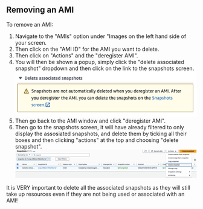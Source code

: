 ## Removing an AMI

To remove an AMI:
1) Navigate to the "AMIs" option under "Images on the left hand side of your screen.
2) Then click on the "AMI ID" for the AMI you want to delete.
3) Then click on "Actions" and the "deregister AMI".
4) You will then be shown a popup, simply click the "delete associated snapshot" dropdown and then click on the link to the snapshots screen.<br>
   ![AMI delete associated snapshots link](../../../readme-images/ami-delete-associated-snapshots-link.png)
5) Then go back to the AMI window and click "deregister AMI".
6) Then go to the snapshots screen, it will have already filtered to only display the assosiated snapshots, and delete them by ticking all their boxes and then clicking "actions" at the top and choosing "delete snapshot".<br>
   ![AMI delete snapshots](../../../readme-images/ami-delete-snapshots.png)

It is VERY important to delete all the associated snapshots as they will still take up resources even if they are not being used or associated with an AMI!